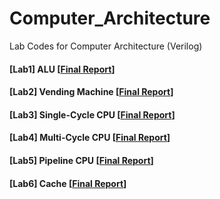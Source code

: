 # Computer_Architecture
Lab Codes for Computer Architecture (Verilog)

#### [Lab1] ALU [[Final Report]('Computer-Architecture/lab1/Lab1_형준하_20160707_이현지_20160542.pdf')]
#### [Lab2] Vending Machine [[Final Report]('Computer-Architecture/lab2/Lab2_형준하_20160707_이현지_20160542.pdf')]
#### [Lab3] Single-Cycle CPU [[Final Report]('lab3/Lab3_이현지_20160542_형준하_20160707.pdf')]
#### [Lab4] Multi-Cycle CPU [[Final Report]('lab4/Lab4_이현지_20160542_형준하_20160707.pdf')]
#### [Lab5] Pipeline CPU [[Final Report]('lab5/lab5_형준하_이현지_20160707_20160542.pdf')]
#### [Lab6] Cache [[Final Report]('lab6/Lab6_형준하_20160707_이현지_20160542.pdf')]
